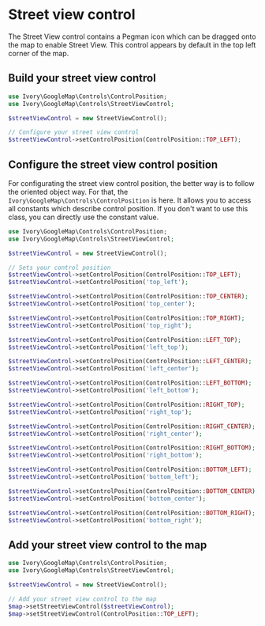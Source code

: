 # Street view control

The Street View control contains a Pegman icon which can be dragged onto the map to enable Street View. This control
appears by default in the top left corner of the map.

## Build your street view control

``` php
use Ivory\GoogleMap\Controls\ControlPosition;
use Ivory\GoogleMap\Controls\StreetViewControl;

$streetViewControl = new StreetViewControl();

// Configure your street view control
$streetViewControl->setControlPosition(ControlPosition::TOP_LEFT);
```

## Configure the street view control position

For configurating the street view control position, the better way is to follow the oriented object way. For that, the
``Ivory\GoogleMap\Controls\ControlPosition`` is here. It allows you to access all constants which describe control
position. If you don't want to use this class, you can directly use the constant value.

``` php
use Ivory\GoogleMap\Controls\ControlPosition;
use Ivory\GoogleMap\Controls\StreetViewControl;

$streetViewControl = new StreetViewControl();

// Sets your control position
$streetViewControl->setControlPosition(ControlPosition::TOP_LEFT);
$streetViewControl->setControlPosition('top_left');

$streetViewControl->setControlPosition(ControlPosition::TOP_CENTER);
$streetViewControl->setControlPosition('top_center');

$streetViewControl->setControlPosition(ControlPosition::TOP_RIGHT);
$streetViewControl->setControlPosition('top_right');

$streetViewControl->setControlPosition(ControlPosition::LEFT_TOP);
$streetViewControl->setControlPosition('left_top');

$streetViewControl->setControlPosition(ControlPosition::LEFT_CENTER);
$streetViewControl->setControlPosition('left_center');

$streetViewControl->setControlPosition(ControlPosition::LEFT_BOTTOM);
$streetViewControl->setControlPosition('left_bottom');

$streetViewControl->setControlPosition(ControlPosition::RIGHT_TOP);
$streetViewControl->setControlPosition('right_top');

$streetViewControl->setControlPosition(ControlPosition::RIGHT_CENTER);
$streetViewControl->setControlPosition('right_center');

$streetViewControl->setControlPosition(ControlPosition::RIGHT_BOTTOM);
$streetViewControl->setControlPosition('right_bottom');

$streetViewControl->setControlPosition(ControlPosition::BOTTOM_LEFT);
$streetViewControl->setControlPosition('bottom_left');

$streetViewControl->setControlPosition(ControlPosition::BOTTOM_CENTER);
$streetViewControl->setControlPosition('bottom_center');

$streetViewControl->setControlPosition(ControlPosition::BOTTOM_RIGHT);
$streetViewControl->setControlPosition('bottom_right');
```

## Add your street view control to the map

``` php
use Ivory\GoogleMap\Controls\ControlPosition;
use Ivory\GoogleMap\Controls\StreetViewControl;

$streetViewControl = new StreetViewControl();

// Add your street view control to the map
$map->setStreetViewControl($streetViewControl);
$map->setStreetViewControl(ControlPosition::TOP_LEFT);
```
